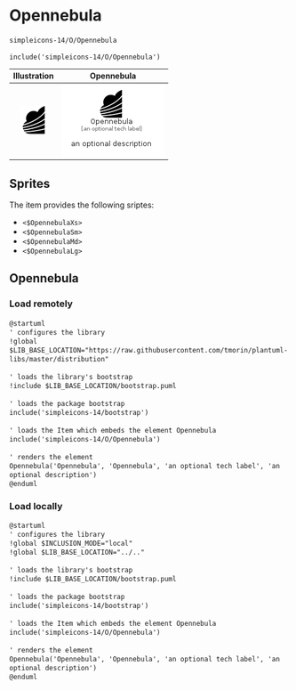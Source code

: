 # Opennebula


```text
simpleicons-14/O/Opennebula
```

```text
include('simpleicons-14/O/Opennebula')
```



| Illustration | Opennebula |
| :---: | :---: |
| ![illustration for Illustration](../../simpleicons-14/O/Opennebula.png) | ![illustration for Opennebula](../../simpleicons-14/O/Opennebula.Local.png) |



## Sprites
The item provides the following sriptes:

- `<$OpennebulaXs>`
- `<$OpennebulaSm>`
- `<$OpennebulaMd>`
- `<$OpennebulaLg>`





## Opennebula

### Load remotely
```plantuml
@startuml
' configures the library
!global $LIB_BASE_LOCATION="https://raw.githubusercontent.com/tmorin/plantuml-libs/master/distribution"

' loads the library's bootstrap
!include $LIB_BASE_LOCATION/bootstrap.puml

' loads the package bootstrap
include('simpleicons-14/bootstrap')

' loads the Item which embeds the element Opennebula
include('simpleicons-14/O/Opennebula')

' renders the element
Opennebula('Opennebula', 'Opennebula', 'an optional tech label', 'an optional description')
@enduml
```

### Load locally
```plantuml
@startuml
' configures the library
!global $INCLUSION_MODE="local"
!global $LIB_BASE_LOCATION="../.."

' loads the library's bootstrap
!include $LIB_BASE_LOCATION/bootstrap.puml

' loads the package bootstrap
include('simpleicons-14/bootstrap')

' loads the Item which embeds the element Opennebula
include('simpleicons-14/O/Opennebula')

' renders the element
Opennebula('Opennebula', 'Opennebula', 'an optional tech label', 'an optional description')
@enduml
```


